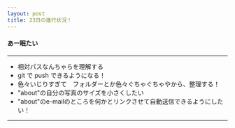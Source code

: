 ```yaml
---
layout: post
title: 23日の進行状況！
---
```


#### あー眠たい

***

* 相対パスなんちゃらを理解する
* git で push できるようになる！
* 色々いじりすぎて　フォルダーとか色々ぐちゃぐちゃやから、整理する！
* "about"の自分の写真のサイズを小さくしたい
* "about"のe-mailのところを何かとリンクさせて自動送信できるようにしたい！

***
